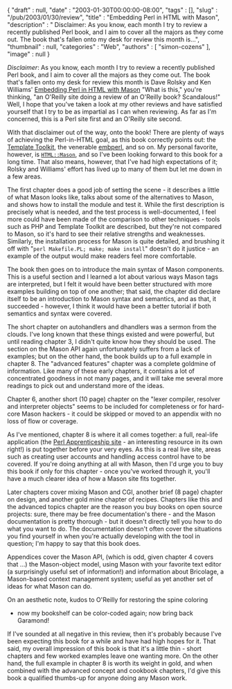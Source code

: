{
   "draft" : null,
   "date" : "2003-01-30T00:00:00-08:00",
   "tags" : [],
   "slug" : "/pub/2003/01/30/review",
   "title" : "Embedding Perl in HTML with Mason",
   "description" : " Disclaimer: As you know, each month I try to review a recently published Perl book, and I aim to cover all the majors as they come out. The book that's fallen onto my desk for review this month is...",
   "thumbnail" : null,
   "categories" : "Web",
   "authors" : [
      "simon-cozens"
   ],
   "image" : null
}





*Disclaimer*: As you know, each month I try to review a recently
published Perl book, and I aim to cover all the majors as they come out.
The book that's fallen onto my desk for review this month is Dave Rolsky
and Ken Williams' [Embedding Perl in HTML with
Mason](http://www.oreilly.com/catalog/perlhtmlmason) "What is this,"
you're thinking, "an O'Reilly site doing a review of an O'Reilly book?
Scandalous!" Well, I hope that you've taken a look at my other reviews
and have satisfied yourself that I try to be as impartial as I can when
reviewing. As far as I'm concerned, this is a Perl site first and an
O'Reilly site second.

With that disclaimer out of the way, onto the book! There are plenty of
ways of achieving the Perl-in-HTML goal, as this book correctly points
out: the [Template Toolkit](http://www.template-toolkit.org/), the
venerable [embperl](http://perl.apache.org/embperl/), and so on. My
personal favorite, however, is [`HTML::Mason`](http://www.masonhq.com/),
and so I've been looking forward to this book for a long time. That also
means, however, that I've had high expectations of it; Rolsky and
Williams' effort has lived up to many of them but let me down in a few
areas.

The first chapter does a good job of setting the scene - it describes a
little of what Mason looks like, talks about some of the alternatives to
Mason, and shows how to install the module and test it. While the first
description is precisely what is needed, and the test process is
well-documented, I feel more could have been made of the comparison to
other techniques - tools such as PHP and Template Toolkit are described,
but they're not compared to Mason, so it's hard to see their relative
strengths and weaknesses. Similarly, the installation process for Mason
is quite detailed, and brushing it off with
"`perl Makefile.PL; make; make install`" doesn't do it justice - an
example of the output would make readers feel more comfortable.

The book then goes on to introduce the main syntax of Mason components.
This is a useful section and I learned a lot about various ways Mason
tags are interpreted, but I felt it would have been better structured
with more examples building on top of one another; that said, the
chapter did declare itself to be an introduction to Mason syntax and
semantics, and as that, it succeeded - however, I think it would have
been a better tutorial if both semantics and syntax were covered.

The short chapter on autohandlers and dhandlers was a sermon from the
clouds. I've long known that these things existed and were powerful, but
until reading chapter 3, I didn't quite know how they should be used.
The section on the Mason API again unfortunately suffers from a lack of
examples; but on the other hand, the book builds up to a full example in
chapter 8. The "advanced features" chapter was a complete goldmine of
information. Like many of these early chapters, it contains a lot of
concentrated goodness in not many pages, and it will take me several
more readings to pick out and understand more of the ideas.

Chapter 6, another short (10 page) chapter on the "lexer compiler,
resolver and interpreter objects" seems to be included for completeness
or for hard-core Mason hackers - it could be skipped or moved to an
appendix with no loss of flow or coverage.

As I've mentioned, chapter 8 is where it all comes together: a full,
real-life application (the [Perl Apprenticeship
site](http://apprentice.perl.org/) - an interesting resource in its own
right!) is put together before your very eyes. As this is a real live
site, areas such as creating user accounts and handling access control
have to be covered. If you're doing anything at all with Mason, then I'd
urge you to buy this book if only for this chapter - once you've worked
through it, you'll have a much clearer idea of how a Mason site fits
together.

Later chapters cover mixing Mason and CGI, another brief (8 page)
chapter on design, and another gold mine chapter of recipes. Chapters
like this and the advanced topics chapter are the reason you buy books
on open source projects: sure, there may be free documentation's there -
and the Mason documentation is pretty thorough - but it doesn't directly
tell you how to do what you want to do. The documentation doesn't often
cover the situations you find yourself in when you're actually
developing with the tool in question; I'm happy to say that this book
does.

Appendices cover the Mason API, (which is odd, given chapter 4 covers
that ...) the Mason-object model, using Mason with your favorite text
editor (a surprisingly useful set of information!) and information about
Bricolage, a Mason-based context management system; useful as yet
another set of ideas for what Mason can do.

On an aesthetic note, kudos to O'Reilly for restoring the spine coloring
- now my bookshelf can be color-coded again; now bring back Garamond!

If I've sounded at all negative in this review, then it's probably
because I've been expecting this book for a while and have had high
hopes for it. That said, my overall impression of this book is that it's
a little thin - short chapters and few worked examples leave one wanting
more. On the other hand, the full example in chapter 8 is worth its
weight in gold, and when combined with the advanced concept and cookbook
chapters, I'd give this book a qualified thumbs-up for anyone doing any
Mason work.


